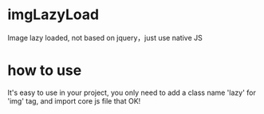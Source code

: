 # imgLazyLoad
Image lazy loaded, not based on jquery，just use native JS
# how to use
It's easy to use in your project, you only need to add a class name 'lazy' for 'img' tag, and import core js file that OK!
